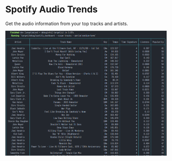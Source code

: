 # Spotify Audio Trends

Get the audio information from your top tracks and artists.

![](img/top_tracks_medium_term.png)